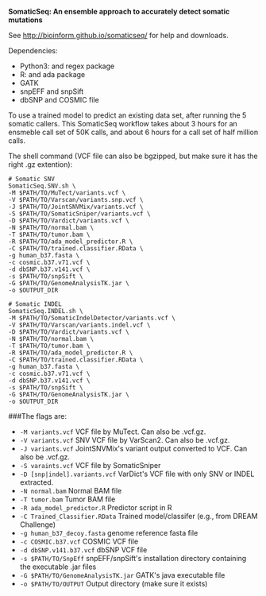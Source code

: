 <b>SomaticSeq: An ensemble approach to accurately detect somatic mutations</b>

See http://bioinform.github.io/somaticseq/ for help and downloads. 

Dependencies:
* Python3: and regex package
* R: and ada package
* GATK
* snpEFF and snpSift
* dbSNP and COSMIC file


To use a trained model to predict an existing data set, after running the 5 somatic callers. 
This SomaticSeq workflow takes about 3 hours for an ensmeble call set of 50K calls, and about 6 hours for a call set of half million calls. 

The shell command (VCF file can also be bgzipped, but make sure it has the right .gz extention):
```
# Somatic SNV
SomaticSeq.SNV.sh \
-M $PATH/TO/MuTect/variants.vcf \
-V $PATH/TO/Varscan/variants.snp.vcf \
-J $PATH/TO/JointSNVMix/variants.vcf \
-S $PATH/TO/SomaticSniper/variants.vcf \
-D $PATH/TO/Vardict/variants.vcf \
-N $PATH/TO/normal.bam \
-T $PATH/TO/tumor.bam \
-R $PATH/TO/ada_model_predictor.R \
-C $PATH/TO/trained.classifier.RData \
-g human_b37.fasta \
-c cosmic.b37.v71.vcf \
-d dbSNP.b37.v141.vcf \
-s $PATH/TO/snpSift \
-G $PATH/TO/GenomeAnalysisTK.jar \
-o $OUTPUT_DIR

# Somatic INDEL
SomaticSeq.INDEL.sh \
-M $PATH/TO/SomaticIndelDetector/variants.vcf \
-V $PATH/TO/Varscan/variants.indel.vcf \
-D $PATH/TO/Vardict/variants.vcf \
-N $PATH/TO/normal.bam \
-T $PATH/TO/tumor.bam \
-R $PATH/TO/ada_model_predictor.R \
-C $PATH/TO/trained.classifier.RData \
-g human_b37.fasta \
-c cosmic.b37.v71.vcf \
-d dbSNP.b37.v141.vcf \
-s $PATH/TO/snpSift \
-G $PATH/TO/GenomeAnalysisTK.jar \
-o $OUTPUT_DIR
```

###The flags are:

- `-M variants.vcf`
    VCF file by MuTect. Can also be .vcf.gz.
- `-V variants.vcf`
    SNV VCF file by VarScan2. Can also be .vcf.gz.
- `-J variants.vcf`
    JointSNVMix's variant output converted to VCF. Can also be .vcf.gz.
- `-S varaints.vcf` 
    VCF file by SomaticSniper
- `-D [snp|indel].variants.vcf` 
    VarDict's VCF file with only SNV or INDEL extracted.
- `-N normal.bam` 
    Normal BAM file
- `-T tumor.bam` 
    Tumor BAM file
- `-R ada_model_predictor.R` 
    Predictor script in R
- `-C Trained_Classifier.RData` 
    Trained model/classifer (e.g., from DREAM Challenge)
- `-g human_b37_decoy.fasta` 
    genome reference fasta file
- `-c COSMIC.b37.vcf`
    COSMIC VCF file
- `-d dbSNP.v141.b37.vcf`
    dbSNP VCF file
- `-s $PATH/TO/SnpEff`
    snpEFF/snpSift's installation directory containing the executable .jar files
- `-G $PATH/TO/GenomeAnalysisTK.jar`
    GATK's java executable file
- `-o $PATH/TO/OUTPUT` 
    Output directory (make sure it exists)
